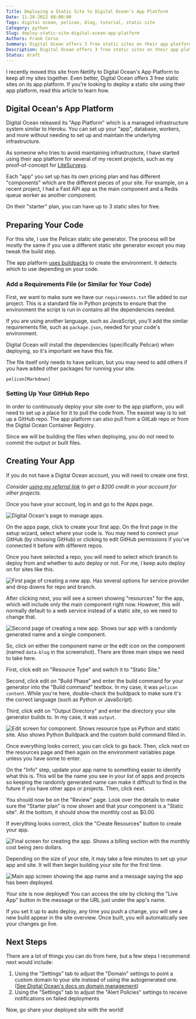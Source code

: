 ```yaml
---
Title: Deploying a Static Site to Digital Ocean’s App Platform
Date: 11-28-2022 08:00:00
Tags: digital ocean, pelican, blog, tutorial, static site
Category: python
Slug: deploy-static-site-digital-ocean-app-platform
Authors: Frank Corso
Summary: Digital Ocean offers 3 free static sites on their app platform. If you're looking to deploy a static site using their app platform, read this article to learn how.
Description: Digital Ocean offers 3 free static sites on their app platform. If you're looking to deploy a static site using their app platform, read this article to learn how.
Status: draft
---
```

I recently moved this site from Netlify to Digital Ocean's App Platform to keep all my sites together. Even better, Digital Ocean offers 3 free static sites on its app platform. If you're looking to deploy a static site using their app platform, read this article to learn how.

## Digital Ocean's App Platform

Digital Ocean released its "App Platform" which is a managed infrastructure system similar to Heroku. You can set up your "app", database, workers, and more without needing to set up and maintain the underlying infrastructure.

As someone who tries to avoid maintaining infrastructure, I have started using their app platform for several of my recent projects, such as my proof-of-concept for [LiteSurveys](https://litesurveys.com). 

Each "app" you set up has its own pricing plan and has different "components" which are the different pieces of your site. For example, on a recent project, I had a Fast API app as the main component and a Redis queue worker as another component. 

On their "starter" plan, you can have up to 3 static sites for free.

## Preparing Your Code

For this site, I use the Pelican static site generator. The process will be mostly the same if you use a different static site generator except you may tweak the build step.

The app platform [uses buildpacks](https://docs.digitalocean.com/products/app-platform/reference/buildpacks/) to create the environment. It detects which to use depending on your code.

### Add a Requirements File (or Similar for Your Code)

First, we want to make sure we have our `requirements.txt` file added to our project. This is a standard file in Python projects to ensure that the environment the script is run in contains all the dependencies needed.

If you are using another language, such as JavaScript, you'll add the similar requirements file, such as `package.json`, needed for your code's environment.

Digital Ocean will install the dependencies (specifically Pelican) when deploying, so it's important we have this file.

The file itself only needs to have pelican, but you may need to add others if you have added other packages for running your site.

```
pelican[Markdown]
```

### Setting Up Your GitHub Repo

In order to continuously deploy your site over to the app platform, you will need to set up a place for it to pull the code from. The easiest way is to set up a GitHub repo. The app platform can also pull from a GitLab repo or from the Digital Ocean Container Registry.

Since we will be building the files when deploying, you do not need to commit the output or built files. 

## Creating Your App

If you do not have a Digital Ocean account, you will need to create one first.

_Consider [using my referral link](https://m.do.co/c/f21fe7d1f89d) to get a $200 credit in your account for other projects._

Once you have your account, log in and go to the Apps page.

![Digital Ocean's page to manage apps.]({static}/images/digital-ocean-app-platform.png)

On the apps page, click to create your first app. On the first page in the setup wizard, select where your code is. You may need to connect your GitHub (by choosing GitHub) or clicking to edit GitHub permissions if you've connected it before with different repos.

Once you have selected a repo, you will need to select which branch to deploy from and whether to auto deploy or not. For me, I keep auto deploy on for sites like this.

![First page of creating a new app. Has several options for service provider and drop downs for repo and branch.]({static}/images/digital-ocean-create-app-step-1.png)

After clicking next, you will see a screen showing "resources" for the app, which will include only the main component right now. However, this will normally default to a web service instead of a static site, so we need to change that.

![Second page of creating a new app. Shows our app with a randomly generated name and a single component.]({static}/images/digital-ocean-create-app-step-2.png)

So, click on either the component name or the edit icon on the component (named `data-blog` in the screenshot). There are three main steps we need to take here.

First, click edit on "Resource Type" and switch it to "Static Site."

Second, click edit on "Build Phase" and enter the build command for your generator into the "Build command" textbox. In my case, it was `pelican content`. While you're here, double-check the buildpack to make sure it's the correct language (such as Python or JavaScript).

Third, click edit on "Output Directory" and enter the directory your site generator builds to. In my case, it was `output`.

![Edit screen for component. Shows resource type as Python and static site. Also shows Python Buildpack and the custom build command filled in.]({static}/images/digital-ocean-create-app-step-3.png)

Once everything looks correct, you can click to go back. Then, click next on the resources page and then again on the environment variables page unless you have some to enter.

On the "Info" step, update your app name to something easier to identify what this is. This will be the name you see in your list of apps and projects so keeping the randomly generated name can make it difficult to find in the future if you have other apps or projects. Then, click next.

You should now be on the "Review" page. Look over the details to make sure the "Starter plan" is now shown and that your component is a "Static site". At the bottom, it should show the monthly cost as $0.00.

If everything looks correct, click the "Create Resources" button to create your app.

![Final screen for creating the app. Shows a billing section with the monthly cost being zero dollars.]({static}/images/digital-ocean-create-app-step-3.png)

Depending on the size of your site, it may take a few minutes to set up your app and site. It will then begin building your site for the first time.

![Main app screen showing the app name and a message saying the app has been deployed.]({static}/images/digital-ocean-app-deployed.png)

Your site is now deployed! You can access the site by clicking the "Live App" button in the message or the URL just under the app's name.

If you set it up to auto deploy, any time you push a change, you will see a new build appear in the site overview. Once built, you will automatically see your changes go live.

## Next Steps
There are a lot of things you can do from here, but a few steps I recommend next would include:

1. Using the "Settings" tab to adjust the "Domain" settings to point a custom domain to your site instead of using the autogenerated one. ([See Digital Ocean's docs on domain management](https://docs.digitalocean.com/products/app-platform/how-to/manage-domains/))
2. Using the "Settings" tab to adjust the "Alert Policies" settings to receive notifications on failed deployments

Now, go share your deployed site with the world!
